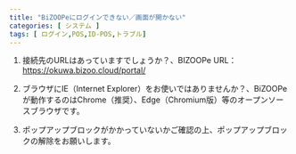 ```yaml
---
title: "BiZOOPeにログインできない／画面が開かない"
categories: [ システム ]
tags: [ ログイン,POS,ID-POS,トラブル]
---
```


1. 接続先のURLはあっていますでしょうか？、BIZOOPe URL：https://okuwa.bizoo.cloud/portal/

2. ブラウザにIE（Internet Explorer）をお使いではありませんか？、BiZOOPeが動作するのはChrome（推奨）、Edge（Chromium版）等のオープンソースブラウザです。

3. ポップアップブロックがかかっていないかご確認の上、ポップアップブロックの解除をお願いします。
